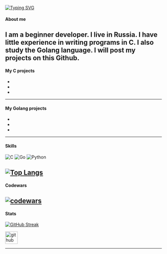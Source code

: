 [![Typing SVG](https://readme-typing-svg.herokuapp.com?font=Fira+Code&pause=2000&color=FFFFFF&vCenter=true&width=435&lines=Hello+everyone%2C+my+name+is+Andrey)](https://git.io/typing-svg)
#### About me
I am a beginner developer. I live in Russia. I have little experience in writing programs in C.
I also study the Golang language.
I will post my projects on this Github.
<img src="https://komarev.com/ghpvc/?username=your-github-meo46meow&style=flat-square&color=blue" alt=""/>
---
#### My C projects
*
*
*
---
#### My Golang projects


*
*
*
---
#### Skills
![C](https://img.shields.io/badge/c-%2300599C.svg?style=for-the-badge&logo=c&logoColor=white)
![Go](https://img.shields.io/badge/go-%2300ADD8.svg?style=for-the-badge&logo=go&logoColor=white)
![Python](https://img.shields.io/badge/python-3670A0?style=for-the-badge&logo=python&logoColor=ffdd54)

[![Top Langs](https://github-readme-stats.vercel.app/api/top-langs/?username=meow46meow&layout=compact)](https://github.com/anuraghazra/github-readme-stats)
---
#### Codewars
[![codewars](https://www.codewars.com/users/meow46/badges/small)](https://www.codewars.com/users/meow46) 
---
#### Stats
[![GitHub Streak](https://github-readme-streak-stats.herokuapp.com/?user=meow46meow)](https://git.io/streak-stats)

[<img src='https://cdn.jsdelivr.net/npm/simple-icons@3.0.1/icons/github.svg' alt='github' height='40'>](https://github.com/meow46meow)  


---

<!--
**meow46meow/meow46meow** is a ✨ _special_ ✨ repository because its `README.md` (this file) appears on your GitHub profile.

Here are some ideas to get you started:

- 🔭 I’m currently working on ...
- 🌱 I’m currently learning ...
- 👯 I’m looking to collaborate on ...
- 🤔 I’m looking for help with ...
- 💬 Ask me about ...
- 📫 How to reach me: ...
- 😄 Pronouns: ...
- ⚡ Fun fact: ...
-->
